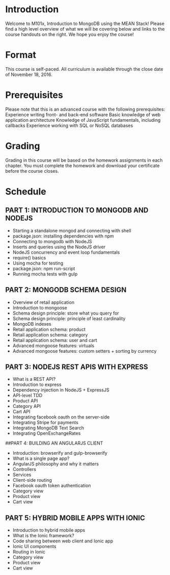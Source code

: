 # Introduction

Welcome to M101x, Introduction to MongoDB using the MEAN Stack! Please find a high level overview of what we will be covering below and links to the course handouts on the right. We hope you enjoy the course!

# Format

This course is self-paced. All curriculum is available through the close date of November 18, 2016.

# Prerequisites

Please note that this is an advanced course with the following prerequisites:
Experience writing front- and back-end software
Basic knowledge of web application architecture
Knowledge of JavaScript fundamentals, including callbacks
Experience working with SQL or NoSQL databases

# Grading

Grading in this course will be based on the homework assignments in each chapter. You must complete the homework and download your certificate before the course closes.

# Schedule

## PART 1: INTRODUCTION TO MONGODB AND NODEJS

* Starting a standalone mongod and connecting with shell
* package.json: installing dependencies with npm
* Connecting to mongodb with NodeJS
* Inserts and queries using the NodeJS driver
* NodeJS concurrency and event loop fundamentals
* require() basics
* Using mocha for testing
* package.json: npm run-script
* Running mocha tests with gulp


## PART 2: MONGODB SCHEMA DESIGN

* Overview of retail application
* Introduction to mongoose
* Schema design principle: store what you query for
* Schema design principle: principle of least cardinality
* MongoDB indexes
* Retail application schema: product
* Retail application schema: category
* Retail application schema: user and cart
* Advanced mongoose features: virtuals
* Advanced mongoose features: custom setters + sorting by currency


## PART 3: NODEJS REST APIS WITH EXPRESS

* What is a REST API?
* Introduction to express
* Dependency injection in NodeJS + ExpressJS
* API-level TDD
* Product API
* Category API
* Cart API
* Integrating facebook oauth on the server-side
* Integrating Stripe for payments
* Integrating MongoDB Text Search
* Integrating OpenExchangeRates


##PART 4: BUILDING AN ANGULARJS CLIENT

* Introduction: browserify and gulp-browserify
* What is a single page app?
* AngularJS philosophy and why it matters
* Controllers
* Services
* Client-side routing
* Facebook oauth token authentication
* Category view
* Product view
* Cart view


## PART 5: HYBRID MOBILE APPS WITH IONIC

* Introduction to hybrid mobile apps
* What is the Ionic framework?
* Code sharing between web client and Ionic app
* Ionic UI components
* Routing in Ionic
* Category view
* Product view
* Cart view
